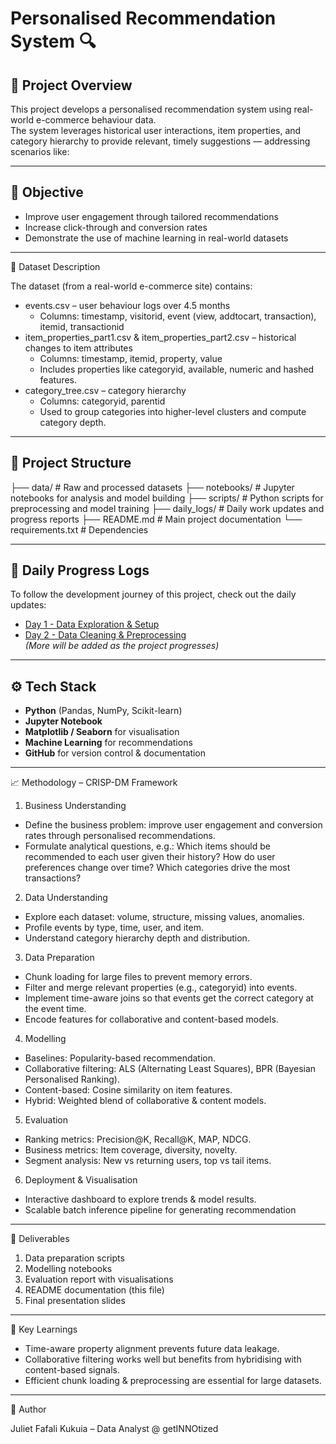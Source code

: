 # Personalised Recommendation System 🔍

## 📌 Project Overview
This project develops a personalised recommendation system using real-world e-commerce behaviour data.  
The system leverages historical user interactions, item properties, and category hierarchy to provide relevant, timely suggestions — addressing scenarios like:


---

## 🎯 Objective
- Improve user engagement through tailored recommendations  
- Increase click-through and conversion rates  
- Demonstrate the use of machine learning in real-world datasets  

---
📂 Dataset Description

The dataset (from a real-world e-commerce site) contains:
- events.csv – user behaviour logs over 4.5 months
     - Columns: timestamp, visitorid, event (view, addtocart, transaction), itemid, transactionid
- item_properties_part1.csv & item_properties_part2.csv – historical changes to item attributes
     - Columns: timestamp, itemid, property, value
     - Includes properties like categoryid, available, numeric and hashed features.
- category_tree.csv – category hierarchy
     - Columns: categoryid, parentid
     - Used to group categories into higher-level clusters and compute category depth.

---

## 📂 Project Structure
├── data/ # Raw and processed datasets
├── notebooks/ # Jupyter notebooks for analysis and model building
├── scripts/ # Python scripts for preprocessing and model training
├── daily_logs/ # Daily work updates and progress reports
├── README.md # Main project documentation
└── requirements.txt # Dependencies


---

## 📅 Daily Progress Logs
To follow the development journey of this project, check out the daily updates:

- [Day 1 - Data Exploration & Setup](daily_logs/2025-08-10_progress.md)
- [Day 2 - Data Cleaning & Preprocessing](daily_logs/2025-08-11_progress.md)  
*(More will be added as the project progresses)*

---

## ⚙️ Tech Stack
- **Python** (Pandas, NumPy, Scikit-learn)  
- **Jupyter Notebook**  
- **Matplotlib / Seaborn** for visualisation  
- **Machine Learning** for recommendations
- **GitHub** for version control & documentation

---

📈 Methodology – CRISP-DM Framework
1. Business Understanding
- Define the business problem: improve user engagement and conversion rates through personalised recommendations.
- Formulate analytical questions, e.g.:
  Which items should be recommended to each user given their history?
  How do user preferences change over time?
  Which categories drive the most transactions?

2. Data Understanding
- Explore each dataset: volume, structure, missing values, anomalies.
- Profile events by type, time, user, and item.
- Understand category hierarchy depth and distribution.

3. Data Preparation
- Chunk loading for large files to prevent memory errors.
- Filter and merge relevant properties (e.g., categoryid) into events.
- Implement time-aware joins so that events get the correct category at the event time.
- Encode features for collaborative and content-based models.

4. Modelling
- Baselines: Popularity-based recommendation.
- Collaborative filtering: ALS (Alternating Least Squares), BPR (Bayesian Personalised Ranking).
- Content-based: Cosine similarity on item features.
- Hybrid: Weighted blend of collaborative & content models.

5. Evaluation
- Ranking metrics: Precision@K, Recall@K, MAP, NDCG.
- Business metrics: Item coverage, diversity, novelty.
- Segment analysis: New vs returning users, top vs tail items.

6. Deployment & Visualisation
- Interactive dashboard to explore trends & model results.
- Scalable batch inference pipeline for generating recommendation

---

📌 Deliverables

1. Data preparation scripts
2. Modelling notebooks
3. Evaluation report with visualisations
4. README documentation (this file)
5. Final presentation slides

---

🧠 Key Learnings
- Time-aware property alignment prevents future data leakage.
- Collaborative filtering works well but benefits from hybridising with content-based signals.
- Efficient chunk loading & preprocessing are essential for large datasets.

---

👤 Author

Juliet Fafali Kukuia – Data Analyst @ getINNOtized
